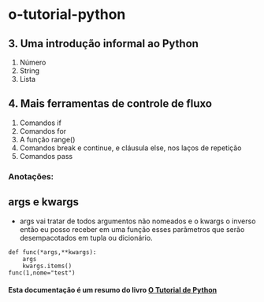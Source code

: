 # o-tutorial-python

## 3. Uma introdução informal ao Python
1. Número
2. String
3. Lista

## 4. Mais ferramentas de controle de fluxo
1. Comandos if
2. Comandos for
3. A função range()
4. Comandos break e continue, e cláusula else, nos laços de repetição
5. Comandos pass



### Anotações:
## args e kwargs
- args vai tratar de todos argumentos não nomeados e o kwargs o inverso então eu posso receber em uma função esses parãmetros que serão desempacotados em tupla ou dicionário.

```
def func(*args,**kwargs):
    args
    kwargs.items()
func(1,nome="test")
```


#### Esta documentação é um resumo do livro [O Tutorial de Python](https://docs.python.org/pt-br/3.10/tutorial/introduction.html#lists)